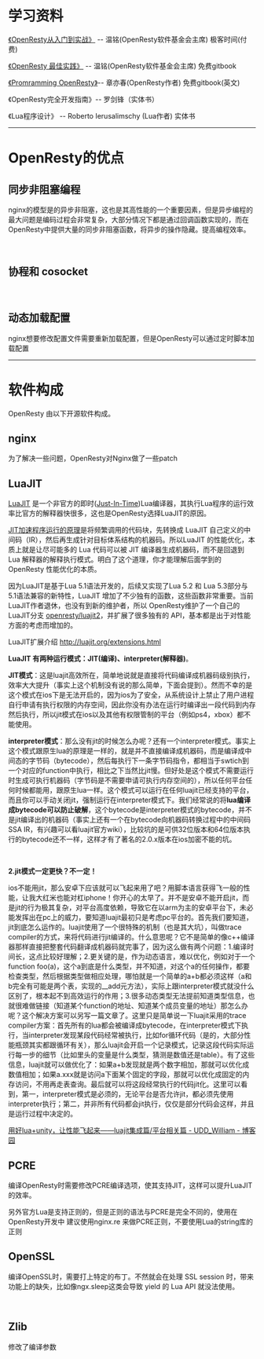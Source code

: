# 学习资料

[《OpenResty从入门到实战》](https://time.geekbang.org/column/intro/186) -- 温铭(OpenResty软件基金会主席) 极客时间(付费)

[《OpenResty 最佳实践》](https://moonbingbing.gitbooks.io/openresty-best-practices/content/) -- 温铭(OpenResty软件基金会主席) 免费gitbook

[《Promramming OpenResty》](https://openresty.gitbooks.io/programming-openresty/content/)-- 章亦春(OpenResty作者) 免费gitbook(英文)

《OpenResty完全开发指南》-- 罗剑锋（实体书）

《Lua程序设计》 -- Roberto Ierusalimschy (Lua作者) 实体书

****



# OpenResty的优点

## 同步非阻塞编程

‌nginx的模型是的异步非阻塞，这也是其高性能的一个重要因素，但是异步编程的最大问题是编码过程会非常复杂，大部分情况下都是通过回调函数实现的，而在OpenResty中提供大量的同步非阻塞函数，将异步的操作隐藏。提高编程效率。

‌

## 协程和 cosocket

‌

## 动态加载配置

‌nginx想要修改配置文件需要重新加载配置，但是OpenResty可以通过定时脚本加载配置

***

# 软件构成

OpenResty 由以下开源软件构成。

## nginx

‌为了解决一些问题，OpenResty对Nginx做了一些patch

## LuaJIT

[LuaJIT](https://luajit.org/) 是一个非官方的即时([Just-In-Time](https://zh.wikipedia.org/wiki/%E5%8D%B3%E6%99%82%E7%B7%A8%E8%AD%AF))Lua编译器，其执行Lua程序的运行效率比官方的解释器快很多，这也是OpenResty选择LuaJIT的原因。

‌[JIT加速程序运行的原理](https://time.geekbang.org/column/article/100402)是将频繁调用的代码块，先转换成 LuaJIT 自己定义的中间码（IR），然后再生成针对目标体系结构的机器码。所以LuaJIT 的性能优化，本质上就是让尽可能多的 Lua 代码可以被 JIT 编译器生成机器码，而不是回退到 Lua 解释器的解释执行模式。明白了这个道理，你才能理解后面学到的 OpenResty 性能优化的本质。

‌因为LuaJIT是基于Lua 5.1语法开发的，后续又实现了Lua 5.2 和 Lua 5.3部分与5.1语法兼容的新特性，LuaJIT 增加了不少独有的函数，这些函数非常重要。当前LuaJIT作者退休，也没有到新的维护者，所以 OpenResty维护了一个自己的LuaJIT分支 [openresty/luajit2](https://github.com/openresty/luajit2)，并扩展了很多独有的 API，基本都是出于对性能方面的考虑而增加的。

‌LuaJIT扩展介绍 http://luajit.org/extensions.html

**LuaJIT 有两种运行模式：JIT(编译)、interpreter(解释器)**。

‌**JIT模式**：这是luajit高效所在，简单地说就是直接将代码编译成机器码级别执行，效率大大提升（事实上这个机制没有说的那么简单，下面会提到）。然而不幸的是这个模式在ios下是无法开启的，因为ios为了安全，从系统设计上禁止了用户进程自行申请有执行权限的内存空间，因此你没有办法在运行时编译出一段代码到内存然后执行，所以jit模式在ios以及其他有权限管制的平台（例如ps4，xbox）都不能使用。

‌**interpreter模式**：那么没有jit的时候怎么办呢？还有一个interpreter模式。事实上这个模式跟原生lua的原理是一样的，就是并不直接编译成机器码，而是编译成中间态的字节码（bytecode），然后每执行下一条字节码指令，都相当于swtich到一个对应的function中执行，相比之下当然比jit慢。但好处是这个模式不需要运行时生成可执行机器码（字节码是不需要申请可执行内存空间的），所以任何平台任何时候都能用，跟原生lua一样。这个模式可以运行在任何luajit已经支持的平台，而且你可以手动关闭jit，强制运行在interpreter模式下。我们经常说的将**lua编译成bytecode可以防止破解**，这个bytecode是interpreter模式的bytecode，并不是jit编译出的机器码（事实上还有一个在bytecode向机器码转换过程中的中间码SSA IR，有兴趣可以看luajit官方wiki），比较坑的是可供32位版本和64位版本执行的bytecode还不一样，这样才有了著名的2.0.x版本在ios加密不能的坑。 

‌

**2.jit模式一定更快？不一定！**

‌ios不能用jit，那么安卓下应该就可以飞起来用了吧？用脚本语言获得飞一般的性能，让我大红米也能对杠iphone！你开心的太早了。并不是安卓不能开启jit，而是jit的行为极其复杂，对平台高度依赖，导致它在以arm为主的安卓平台下，未必能发挥出在pc上的威力，要知道luajit最初只是考虑pc平台的。首先我们要知道，jit到底怎么运作的。luajit使用了一个很特殊的机制（也是其大坑），叫做trace compiler的方式，来将代码进行jit编译的。什么意思呢？它不是简单的像c++编译器那样直接把整套代码翻译成机器码就完事了，因为这么做有两个问题：1.编译时间长，这点比较好理解；2.更关键的是，作为动态语言，难以优化，例如对于一个function foo(a)，这个a到底是什么类型，并不知道，对这个a的任何操作，都要检查类型，然后根据类型做相应处理，哪怕就是一个简单的a+b都必须这样（a和b完全有可能是两个表，实现的__add元方法），实际上跟interpreter模式就没什么区别了，根本起不到高效运行的作用；3.很多动态类型无法提前知道类型信息，也就很难做链接（知道某个function的地址、知道某个成员变量的地址）那怎么办呢？这个解决方案可以另写一篇文章了。这里只是简单说一下luajit采用的trace compiler方案：首先所有的lua都会被编译成bytecode，在interpreter模式下执行，当interpreter发现某段代码经常被执行，比如for循环代码（是的，大部分性能瓶颈其实都跟循环有关），那么luajit会开启一个记录模式，记录这段代码实际运行每一步的细节（比如里头的变量是什么类型，猜测是数值还是table）。有了这些信息，luajit就可以做优化了：如果a+b发现就是两个数字相加，那就可以优化成数值相加；如果a.xxx就是访问a下面某个固定的字段，那就可以优化成固定的内存访问，不用再走表查询。最后就可以将这段经常执行的代码jit化。这里可以看到，第一，interpreter模式是必须的，无论平台是否允许jit，都必须先使用interpreter执行；第二，并非所有代码都会jit执行，仅仅是部分代码会这样，并且是运行过程中决定的。

[用好lua+unity，让性能飞起来——luajit集成篇/平台相关篇 - UDD_William - 博客园](https://www.cnblogs.com/zwywilliam/p/5999980.html)

## PCRE

编译OpenResty时需要修改PCRE编译选项，使其支持JIT，这样可以提升LuaJIT的效率。

‌另外官方Lua是支持正则的，但是正则的语法与PCRE是完全不同的，使用在OpenResty开发中 建议使用nginx.re 来做PCRE正则，不要使用Lua的string库的正则‌

## OpenSSL

编译OpenSSL时，需要打上特定的布丁。不然就会在处理 SSL session 时，带来功能上的缺失，比如像ngx.sleep这类会导致 yield 的 Lua API 就没法使用。

‌

## Zlib

修改了编译参数